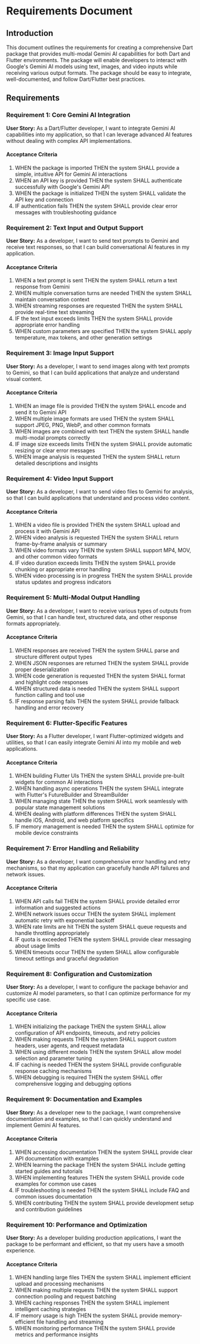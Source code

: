 # Requirements Document

## Introduction

This document outlines the requirements for creating a comprehensive Dart package that provides multi-modal Gemini AI capabilities for both Dart and Flutter environments. The package will enable developers to interact with Google's Gemini AI models using text, images, and video inputs while receiving various output formats. The package should be easy to integrate, well-documented, and follow Dart/Flutter best practices.

## Requirements

### Requirement 1: Core Gemini AI Integration

**User Story:** As a Dart/Flutter developer, I want to integrate Gemini AI capabilities into my application, so that I can leverage advanced AI features without dealing with complex API implementations.

#### Acceptance Criteria

1. WHEN the package is imported THEN the system SHALL provide a simple, intuitive API for Gemini AI interactions
2. WHEN an API key is provided THEN the system SHALL authenticate successfully with Google's Gemini API
3. WHEN the package is initialized THEN the system SHALL validate the API key and connection
4. IF authentication fails THEN the system SHALL provide clear error messages with troubleshooting guidance

### Requirement 2: Text Input and Output Support

**User Story:** As a developer, I want to send text prompts to Gemini and receive text responses, so that I can build conversational AI features in my application.

#### Acceptance Criteria

1. WHEN a text prompt is sent THEN the system SHALL return a text response from Gemini
2. WHEN multiple conversation turns are needed THEN the system SHALL maintain conversation context
3. WHEN streaming responses are requested THEN the system SHALL provide real-time text streaming
4. IF the text input exceeds limits THEN the system SHALL provide appropriate error handling
5. WHEN custom parameters are specified THEN the system SHALL apply temperature, max tokens, and other generation settings

### Requirement 3: Image Input Support

**User Story:** As a developer, I want to send images along with text prompts to Gemini, so that I can build applications that analyze and understand visual content.

#### Acceptance Criteria

1. WHEN an image file is provided THEN the system SHALL encode and send it to Gemini API
2. WHEN multiple image formats are used THEN the system SHALL support JPEG, PNG, WebP, and other common formats
3. WHEN images are combined with text THEN the system SHALL handle multi-modal prompts correctly
4. IF image size exceeds limits THEN the system SHALL provide automatic resizing or clear error messages
5. WHEN image analysis is requested THEN the system SHALL return detailed descriptions and insights

### Requirement 4: Video Input Support

**User Story:** As a developer, I want to send video files to Gemini for analysis, so that I can build applications that understand and process video content.

#### Acceptance Criteria

1. WHEN a video file is provided THEN the system SHALL upload and process it with Gemini API
2. WHEN video analysis is requested THEN the system SHALL return frame-by-frame analysis or summary
3. WHEN video formats vary THEN the system SHALL support MP4, MOV, and other common video formats
4. IF video duration exceeds limits THEN the system SHALL provide chunking or appropriate error handling
5. WHEN video processing is in progress THEN the system SHALL provide status updates and progress indicators

### Requirement 5: Multi-Modal Output Handling

**User Story:** As a developer, I want to receive various types of outputs from Gemini, so that I can handle text, structured data, and other response formats appropriately.

#### Acceptance Criteria

1. WHEN responses are received THEN the system SHALL parse and structure different output types
2. WHEN JSON responses are returned THEN the system SHALL provide proper deserialization
3. WHEN code generation is requested THEN the system SHALL format and highlight code responses
4. WHEN structured data is needed THEN the system SHALL support function calling and tool use
5. IF response parsing fails THEN the system SHALL provide fallback handling and error recovery

### Requirement 6: Flutter-Specific Features

**User Story:** As a Flutter developer, I want Flutter-optimized widgets and utilities, so that I can easily integrate Gemini AI into my mobile and web applications.

#### Acceptance Criteria

1. WHEN building Flutter UIs THEN the system SHALL provide pre-built widgets for common AI interactions
2. WHEN handling async operations THEN the system SHALL integrate with Flutter's FutureBuilder and StreamBuilder
3. WHEN managing state THEN the system SHALL work seamlessly with popular state management solutions
4. WHEN dealing with platform differences THEN the system SHALL handle iOS, Android, and web platform specifics
5. IF memory management is needed THEN the system SHALL optimize for mobile device constraints

### Requirement 7: Error Handling and Reliability

**User Story:** As a developer, I want comprehensive error handling and retry mechanisms, so that my application can gracefully handle API failures and network issues.

#### Acceptance Criteria

1. WHEN API calls fail THEN the system SHALL provide detailed error information and suggested actions
2. WHEN network issues occur THEN the system SHALL implement automatic retry with exponential backoff
3. WHEN rate limits are hit THEN the system SHALL queue requests and handle throttling appropriately
4. IF quota is exceeded THEN the system SHALL provide clear messaging about usage limits
5. WHEN timeouts occur THEN the system SHALL allow configurable timeout settings and graceful degradation

### Requirement 8: Configuration and Customization

**User Story:** As a developer, I want to configure the package behavior and customize AI model parameters, so that I can optimize performance for my specific use case.

#### Acceptance Criteria

1. WHEN initializing the package THEN the system SHALL allow configuration of API endpoints, timeouts, and retry policies
2. WHEN making requests THEN the system SHALL support custom headers, user agents, and request metadata
3. WHEN using different models THEN the system SHALL allow model selection and parameter tuning
4. IF caching is needed THEN the system SHALL provide configurable response caching mechanisms
5. WHEN debugging is required THEN the system SHALL offer comprehensive logging and debugging options

### Requirement 9: Documentation and Examples

**User Story:** As a developer new to the package, I want comprehensive documentation and examples, so that I can quickly understand and implement Gemini AI features.

#### Acceptance Criteria

1. WHEN accessing documentation THEN the system SHALL provide clear API documentation with examples
2. WHEN learning the package THEN the system SHALL include getting started guides and tutorials
3. WHEN implementing features THEN the system SHALL provide code examples for common use cases
4. IF troubleshooting is needed THEN the system SHALL include FAQ and common issues documentation
5. WHEN contributing THEN the system SHALL provide development setup and contribution guidelines

### Requirement 10: Performance and Optimization

**User Story:** As a developer building production applications, I want the package to be performant and efficient, so that my users have a smooth experience.

#### Acceptance Criteria

1. WHEN handling large files THEN the system SHALL implement efficient upload and processing mechanisms
2. WHEN making multiple requests THEN the system SHALL support connection pooling and request batching
3. WHEN caching responses THEN the system SHALL implement intelligent caching strategies
4. IF memory usage is high THEN the system SHALL provide memory-efficient file handling and streaming
5. WHEN monitoring performance THEN the system SHALL provide metrics and performance insights
